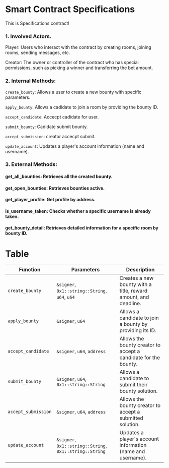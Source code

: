 # Smart Contract Specifications
This is Specifications contract!


### 1. Involved Actors.

Player: Users who interact with the contract by creating rooms, joining rooms, sending messages, etc.

Creator: The owner or controller of the contract who has special permissions, such as picking a winner and transferring the bet amount.

### 2. Internal Methods:
`create_bounty`: Allows a user to create a new bounty with specific parameters.

`apply_bounty`: Allows a cadidate to join a room by providing the bounty ID.

`accept_candidate`: Accecpt cadidate for user.

`submit_bounty`: Cadidate submit bounty.

`accept_submission`: creator accecpt submit.

`update_account`: Updates a player's account information (name and username).

### 3. External Methods:
#### get_all_bounties: Retrieves all the created bounty.
#### get_open_bounties: Retrieves bounties active.
#### get_player_profile: Get profile by address.
#### is_username_taken: Checks whether a specific username is already taken.
#### get_bounty_detail: Retrieves detailed information for a specific room by bounty ID.

# Table
| Function | Parameters | Description |
|---|---|---|
| `create_bounty` | `&signer`, `0x1::string::String`, `u64`, `u64` | Creates a new bounty with a title, reward amount, and deadline. |
| `apply_bounty` | `&signer`, `u64` | Allows a candidate to join a bounty by providing its ID. |
| `accept_candidate` | `&signer`, `u64`, `address` | Allows the bounty creator to accept a candidate for the bounty. |
| `submit_bounty` | `&signer`, `u64`, `0x1::string::String` | Allows a candidate to submit their bounty solution. |
| `accept_submission` | `&signer`, `u64`, `address` | Allows the bounty creator to accept a submitted solution. |
| `update_account` | `&signer`, `0x1::string::String`, `0x1::string::String` | Updates a player's account information (name and username). |


